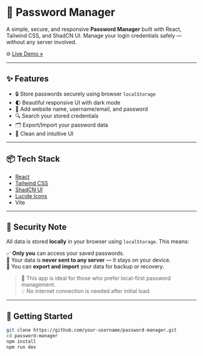 # 🔐 Password Manager

A simple, secure, and responsive **Password Manager** built with React, Tailwind CSS, and ShadCN UI. Manage your login credentials safely — without any server involved.

🌐 [Live Demo »](https://pass-wod-manager.netlify.app/)

---

## ✨ Features

- 🔒 Store passwords securely using browser `localStorage`
- 🌓 Beautiful responsive UI with dark mode
- 📝 Add website name, username/email, and password
- 🔍 Search your stored credentials
- 🗂️ Export/Import your password data
- 🧼 Clean and intuitive UI

---

## 📦 Tech Stack

- [React](https://react.dev/)
- [Tailwind CSS](https://tailwindcss.com/)
- [ShadCN UI](https://ui.shadcn.dev/)
- [Lucide Icons](https://lucide.dev/)
- Vite

---

## 🔐 Security Note

All data is stored **locally** in your browser using `localStorage`. This means:

✅ **Only you** can access your saved passwords.  
🔐 Your data is **never sent to any server** — it stays on your device.  
🔄 You can **export and import** your data for backup or recovery.

> 📌 This app is ideal for those who prefer local-first password management.  
> 💡 No internet connection is needed after initial load.

---

## 🚀 Getting Started

```bash
git clone https://github.com/your-username/password-manager.git
cd password-manager
npm install
npm run dev
